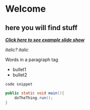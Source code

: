 # Welcome

## here you will find stuff

**_[Click here to see example slide show](slideshow.html)_**

_italic?_ _italic_ 

<p> Words in a paragraph tag </p>

- bullet1
- bullet2

`code snippet`

```java
public static void main(){
	doTheThing.run();
}
```

